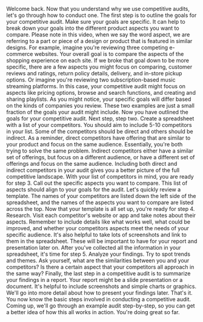Welcome back. Now that you understand why we use competitive audits, let's go through how to conduct one. The first step is to outline the goals for your competitive audit. Make sure your goals are specific. It can help to break down your goals into the different product aspects you want to compare. Please note in this video, when we say the word aspect, we are referring to a part or piece of a design or product that is featured in similar designs. For example, imagine you're reviewing three competing e-commerce websites. Your overall goal is to compare the aspects of the shopping experience on each site. If we broke that goal down to be more specific, there are a few aspects you might focus on comparing, customer reviews and ratings, return policy details, delivery, and in-store pickup options. Or imagine you're reviewing two subscription-based music streaming platforms. In this case, your competitive audit might focus on aspects like pricing options, browse and search functions, and creating and sharing playlists. As you might notice, your specific goals will differ based on the kinds of companies you review. These two examples are just a small fraction of the goals your audit might include. Now you have outlined the goals for your competitive audit. Next step, step two. Create a spreadsheet with a list of your competitors. You should aim to include 5-10 competitors in your list. Some of the competitors should be direct and others should be indirect. As a reminder, direct competitors have offering that are similar to your product and focus on the same audience. Essentially, you're both trying to solve the same problem. Indirect competitors either have a similar set of offerings, but focus on a different audience, or have a different set of offerings and focus on the same audience. Including both direct and indirect competitors in your audit gives you a better picture of the full competitive landscape. With your list of competitors in mind, you are ready for step 3. Call out the specific aspects you want to compare. This list of aspects should align to your goals for the audit. Let's quickly review a template. The names of your competitors are listed down the left side of the spreadsheet, and the names of the aspects you want to compare are listed across the top. Now that your template is all set up, you're ready for step 4. Research. Visit each competitor's website or app and take notes about their aspects. Remember to include details like what works well, what could be improved, and whether your competitors aspects meet the needs of your specific audience. It's also helpful to take lots of screenshots and link to them in the spreadsheet. These will be important to have for your report and presentation later on. After you've collected all the information in your spreadsheet, it's time for step 5. Analyze your findings. Try to spot trends and themes. Ask yourself, what are the similarities between you and your competitors? Is there a certain aspect that your competitors all approach in the same way? Finally, the last step in a competitive audit is to summarize your findings in a report. Your report might be a slide presentation or a document. It's helpful to include screenshots and simple charts or graphics. We'll go into more detail about how to present your findings later. That's it. You now know the basic steps involved in conducting a competitive audit. Coming up, we'll go through an example audit step-by-step, so you can get a better idea of how this all works in action. You're doing great so far.